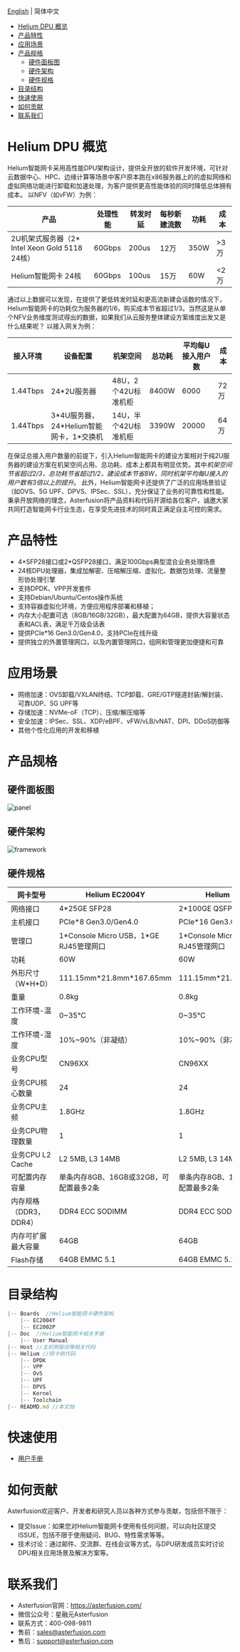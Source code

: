 [English](./README.en.md)  |  简体中文  

- [Helium DPU 概览](#intro)
- [产品特性](#features)
- [应用场景](#scene)
- [产品规格](#spec)
  - [硬件面板图](#panel)
  - [硬件架构](#framework)
  - [硬件规格](#hardware)
- [目录结构](#dir)
- [快速使用](#quickuse)
- [如何贡献](#contribute)
- [联系我们](#contact)


<a id="intro"></a>
# Helium DPU 概览
Helium智能网卡采用高性能DPU架构设计，提供全开放的软件开发环境，可针对云数据中心、HPC、边缘计算等场景中客户原本跑在x86服务器上的的虚拟网络和虚拟网络功能进行卸载和加速处理，为客户提供更高性能体验的同时降低总体拥有成本。
以NFV（如vFW）为例：

| 产品 | 处理性能 | 转发时延 | 每秒新建流数|功耗|成本|
|----|---|--|--|--|--|
|2U机架式服务器（2* Intel Xeon Gold 5118 24核）|60Gbps|200us|12万|350W|>3万|
|Helium智能网卡 24核|60Gbps|100us|15万|60W|<2万|
 
通过以上数据可以发现，在提供了更低转发时延和更高流新建会话数的情况下，Helium智能网卡的功耗仅为服务器的1/6，购买成本节省超过1/3。当然这是从单个NFV业务维度测试得出的数据，如果我们从云服务整体建设方案维度出发又是什么结果呢？
以接入网关为例：

|接入环境|设备配置|机架空间|总功耗|平均每U接入用户数|成本|
|--|--|--|--|--|--|
|1.44Tbps|24*2U服务器|48U，2个42U标准机柜|8400W|6000|72万|
|1.44Tbps|3*4U服务器，24\*Helium智能网卡，1\*交换机|14U，半个42U标准机柜|3390W|20000|64万|
 
在保证总接入用户数量的前提下，引入Helium智能网卡的建设方案相对于纯2U服务器的建设方案在机架空间占用、总功耗、成本上都具有明显优势。其中*机架空间节省超过2/3，总功耗节省超过1/2，建设成本节省8W，同时机架平均每U接入的用户数有3倍以上的提升*。
此外，Helium智能网卡还提供了广泛的应用场景验证（如OVS、5G UPF、DPVS、IPSec、SSL），充分保证了业务的可靠性和性能。秉承开放网络的理念，Asterfusion将产品资料和代码开源给各位客户，诚邀大家共同打造智能网卡行业生态，在享受先进技术的同时真正满足自主可控的需求。

<a id="features"></a>
# 产品特性
- 4\*SFP28接口或2\*QSFP28接口，满足100Gbps典型混合业务处理场景
- 24核DPU处理器，集成加解密、压缩解压缩、虚拟化、数据包处理、流量整形协处理引擎
- 支持DPDK、VPP开发套件
- 支持Debian/Ubuntu/Centos操作系统
- 支持容器虚拟化环境，方便应用程序部署和移植；
- 内存大小配置可选（8GB/16GB/32GB），最大配置为64GB，提供大容量状态表和ACL表，满足千万级会话表
- 提供PCIe*16 Gen3.0/Gen4.0，支持PCIe在线升级
- 提供独立的外置管理网口，以及内置管理网口，组网和管理更加便捷和可靠

<a id="scene"></a>
# 应用场景
- 网络加速：OVS卸载/VXLAN终结、TCP卸载、GRE/GTP隧道封装/解封装、可靠UDP、5G UPF等
- 存储加速：NVMe-oF（TCP）、压缩/解压缩等
- 安全加速：IPSec、SSL、XDP/eBPF、vFW/vLB/vNAT、DPI、DDoS防御等
- 其他个性化应用的开发和移植

<a id="spec"></a>
# 产品规格

<a id="panel"></a>
## 硬件面板图
  ![panel](Boards/panel.png)

<a id="framework"></a>
## 硬件架构
 ![framework](Boards/frameworks.png)
 
<a id="hardware"></a>
## 硬件规格

| 网卡型号 | Helium EC2004Y | Helium EC2002P |
|-----------|----------------|----------------|
| 网络接口     |  4*25GE SFP28| 2*100GE QSFP28|
|主机接口 | PCIe*8 Gen3.0/Gen4.0 |PCIe*16 Gen3.0/Gen4.0 |
|管理口| 1\*Console Micro USB，1*GE RJ45管理网口 | 1\*Console Micro USB，1*GE RJ45管理网口 |
|功耗|60W|60W|
|外形尺寸（W\*H*D）|111.15mm\*21.8mm*167.65mm|111.15mm\*21.8mm*184.16mm|
|重量|0.8kg|0.8kg|
|工作环境-温度| 0~35℃ | 0~35℃|
|工作环境-湿度|10%~90%（非凝结）| 10%~90%（非凝结）|
|业务CPU型号| CN96XX | CN96XX |
|业务CPU核心数量| 24 | 24 |
|业务CPU主频|1.8GHz |1.8GHz|
|业务CPU物理数量| 1 | 1 |
|业务CPU L2 Cache | L2 5MB, L3 14MB |L2 5MB, L3 14MB|
|可配置内存容量|单条内存8GB、16GB或32GB，可配置最多2条|单条内存8GB、16GB或32GB，可配置最多2条|
|内存规格（DDR3，DDR4）|	DDR4 ECC SODIMM|DDR4 ECC SODIMM|
|内存可扩展最大容量|	64GB| 64GB|
|Flash存储|	64GB EMMC 5.1|64GB EMMC 5.1|

<a id="dir"></a>
# 目录结构
```js
|-- Boards  //Helium智能网卡硬件架构
    |-- EC2004Y
    |-- EC2002P
|-- Doc  //Helium智能网卡相关手册
    |-- User Manual
|-- Host //主机侧驱动等相关代码
|-- Helium //网卡侧代码
    |-- DPDK
    |-- VPP
    |-- OvS
    |-- UPF
    |-- DPVS
    |-- Kernel
    |-- Toolchain
|-- READMD.md //本文档
```

<a id="quickuse"></a>
# 快速使用
- [用户手册](Doc/User%20Manual/Helium%20DPU%20%E7%94%A8%E6%88%B7%E6%89%8B%E5%86%8C.pdf)

<a id="contribute"></a>
# 如何贡献
Asterfusion欢迎客户、开发者和研究人员以各种方式参与贡献，包括但不限于：
- 提交Issue：如果您对Helium智能网卡使用有任何问题，可以向社区提交ISSUE，包括不限于使用疑问、BUG、特性需求等等。
- 技术讨论：通过邮件、交流群、在线会议等方式，与DPU研发成员实时讨论DPU相关应用场景及解决方案等。

<a id="contact"></a>
# 联系我们
- Asterfusion官网：https://asterfusion.com/
- 微信公众号：星融元Asterfusion
- 联系方式：400-098-9811
- 售前：sales@asterfusion.com
- 售后：support@asterfusion.com
